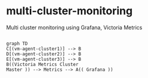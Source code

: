 # multi-cluster-monitoring
Multi cluster monitoring using Grafana, Victoria Metrics



```mermaid

graph TD
C[(vm-agent-cluster1)] --> B
D[(vm-agent-cluster2)] --> B
E[(vm-agent-cluster3)] --> B
B((Victoria Metrics Cluster 
Master )) --> Metrics --> A(( Grafana ))

```